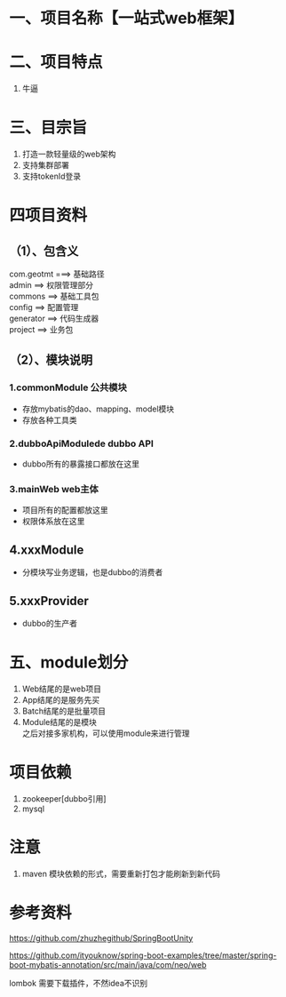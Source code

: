 # 一、项目名称【一站式web框架】
# 二、项目特点
1. 牛逼

# 三、目宗旨
1. 打造一款轻量级的web架构
2. 支持集群部署
3. 支持tokenId登录

# 四项目资料
## （1）、包含义
com.geotmt ===> 基础路径 \
admin ==> 权限管理部分 \
commons ==> 基础工具包 \
config ==> 配置管理 \
generator ==> 代码生成器 \
project ==> 业务包

## （2）、模块说明
### 1.commonModule 公共模块
- 存放mybatis的dao、mapping、model模块
- 存放各种工具类

### 2.dubboApiModulede dubbo API
- dubbo所有的暴露接口都放在这里

### 3.mainWeb web主体
- 项目所有的配置都放这里
- 权限体系放在这里

## 4.xxxModule
- 分模块写业务逻辑，也是dubbo的消费者

## 5.xxxProvider
- dubbo的生产者

# 五、module划分
1. Web结尾的是web项目
2. App结尾的是服务先买
3. Batch结尾的是批量项目
4. Module结尾的是模块 \
之后对接多家机构，可以使用module来进行管理

# 项目依赖
1. zookeeper[dubbo引用]
2. mysql


# 注意
1. maven 模块依赖的形式，需要重新打包才能刷新到新代码



# 参考资料
https://github.com/zhuzhegithub/SpringBootUnity

https://github.com/ityouknow/spring-boot-examples/tree/master/spring-boot-mybatis-annotation/src/main/java/com/neo/web

lombok 需要下载插件，不然idea不识别